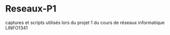# Reseaux-P1
captures et scripts utilisés lors du projet 1 du cours de réseaux informatique LINFO1341
